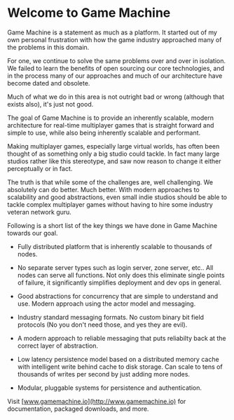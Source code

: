 # Welcome to Game Machine

Game Machine is a statement as much as a platform.  It started out of my own personal frustration with how the game industry approached many of the problems in this domain.

For one, we continue to solve the same problems over and over in isolation.  We failed to learn the benefits of open sourcing our core technologies, and in the process many of our approaches and much of our architecture have become dated and obsolete.

Much of what we do in this area is not outright bad or wrong (although that exists also), it's just not good.

The goal of Game Machine is to provide an inherently scalable, modern architecture for real-time multiplayer games that is straight forward and simple to use, while also being inherently scalable and performant.

Making multiplayer games, especially large virtual worlds, has often been thought of as something only a big studio could tackle.  In fact many large studios rather like this stereotype, and saw now reason to change it either perceptually or in fact.

The truth is that while some of the challenges are, well challenging.  We absolutely can do better.  Much better.  With modern approaches to scalability and good abstractions, even small indie studios should be able to tackle complex multiplayer games without having to hire some industry veteran network guru.

Following is a short list of the key things we have done in Game Machine towards our goal.

- Fully distributed platform that is inherently scalable to thousands of nodes.

- No separate server types such as login server, zone server, etc..  All nodes can serve all functions.  Not only does this eliminate single points of failure, it significantly simplifies deployment and dev ops in general.
 
- Good abstractions for concurrency that are simple to understand and use.  Modern approach using the actor model and messaging.

- Industry standard messaging formats.  No custom binary bit field protocols (No you don't need those, and yes they are evil).

- A modern approach to reliable messaging that puts reliabilty back at the correct layer of abstraction.

- Low latency persistence model based on a distributed memory cache with intelligent write behind cache to disk storage.  Can scale to tens of thousands of writes per second by just adding more nodes.

-  Modular, pluggable systems for persistence and authentication.

Visit [www.gamemachine.io](http://www.gamemachine.io) for documentation, packaged downloads, and more.

